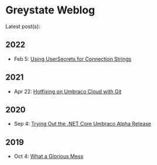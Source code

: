 Greystate Weblog
================

Latest post(s):

2022
----

- Feb 5: [Using UserSecrets for Connection Strings](/log/2022/02/05/secrets/)

2021
----

- Apr 22: [Hotfixing on Umbraco Cloud with Git](/log/2021/04/22/hotfix-with-git/)

2020
----

- Sep 4: [Trying Out the .NET Core Umbraco Alpha Release](/log/2020/09/04/umbraco-net-core-alpha/)

2019
----

- Oct 4: [What a Glorious Mess](/log/2019/10/04/glorious-mess/)

<data data-slug="log"></data>
